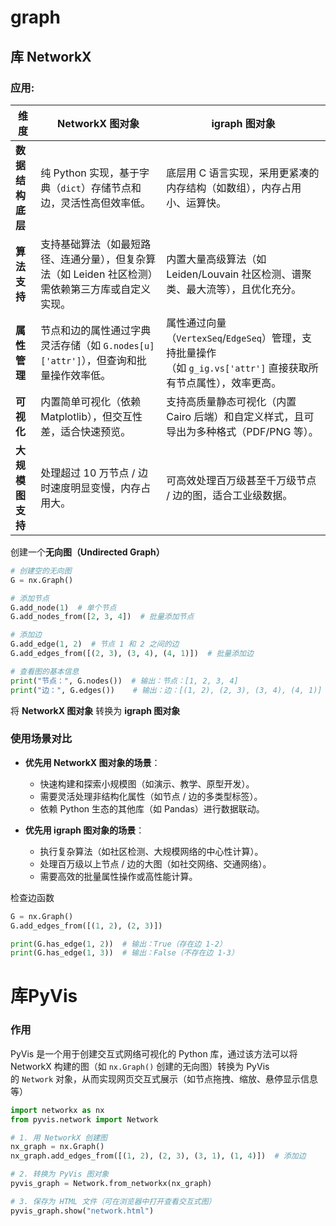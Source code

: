 # graph

## 库 **NetworkX**

### 应用:

|维度|NetworkX 图对象|igraph 图对象|
|---|---|---|
|**数据结构底层**|纯 Python 实现，基于字典（`dict`）存储节点和边，灵活性高但效率低。|底层用 C 语言实现，采用更紧凑的内存结构（如数组），内存占用小、运算快。|
|**算法支持**|支持基础算法（如最短路径、连通分量），但复杂算法（如 Leiden 社区检测）需依赖第三方库或自定义实现。|内置大量高级算法（如 Leiden/Louvain 社区检测、谱聚类、最大流等），且优化充分。|
|**属性管理**|节点和边的属性通过字典灵活存储（如 `G.nodes[u]['attr']`），但查询和批量操作效率低。|属性通过向量（`VertexSeq`/`EdgeSeq`）管理，支持批量操作（如 `g_ig.vs['attr']` 直接获取所有节点属性），效率更高。|
|**可视化**|内置简单可视化（依赖 Matplotlib），但交互性差，适合快速预览。|支持高质量静态可视化（内置 Cairo 后端）和自定义样式，且可导出为多种格式（PDF/PNG 等）。|
|**大规模图支持**|处理超过 10 万节点 / 边时速度明显变慢，内存占用大。|可高效处理百万级甚至千万级节点 / 边的图，适合工业级数据。|

创建一个**无向图（Undirected Graph）**

```python
# 创建空的无向图
G = nx.Graph()

# 添加节点
G.add_node(1)  # 单个节点
G.add_nodes_from([2, 3, 4])  # 批量添加节点

# 添加边
G.add_edge(1, 2)  # 节点 1 和 2 之间的边
G.add_edges_from([(2, 3), (3, 4), (4, 1)])  # 批量添加边

# 查看图的基本信息
print("节点：", G.nodes())  # 输出：节点：[1, 2, 3, 4]
print("边：", G.edges())    # 输出：边：[(1, 2), (2, 3), (3, 4), (4, 1)]
```

将 **NetworkX 图对象** 转换为 **igraph 图对象**

### 使用场景对比

- **优先用 NetworkX 图对象的场景**：
    
    - 快速构建和探索小规模图（如演示、教学、原型开发）。
    - 需要灵活处理非结构化属性（如节点 / 边的多类型标签）。
    - 依赖 Python 生态的其他库（如 Pandas）进行数据联动。

- **优先用 igraph 图对象的场景**：
    
    - 执行复杂算法（如社区检测、大规模网络的中心性计算）。
    - 处理百万级以上节点 / 边的大图（如社交网络、交通网络）。
    - 需要高效的批量属性操作或高性能计算。

检查边函数

```python
G = nx.Graph()
G.add_edges_from([(1, 2), (2, 3)])

print(G.has_edge(1, 2))  # 输出：True（存在边 1-2）
print(G.has_edge(1, 3))  # 输出：False（不存在边 1-3）
```

# 库PyVis

### 作用

PyVis 是一个用于创建交互式网络可视化的 Python 库，通过该方法可以将 NetworkX 构建的图（如 `nx.Graph()` 创建的无向图）转换为 PyVis 的 `Network` 对象，从而实现网页交互式展示（如节点拖拽、缩放、悬停显示信息等）

```python
import networkx as nx
from pyvis.network import Network

# 1. 用 NetworkX 创建图
nx_graph = nx.Graph()
nx_graph.add_edges_from([(1, 2), (2, 3), (3, 1), (1, 4)])  # 添加边

# 2. 转换为 PyVis 图对象
pyvis_graph = Network.from_networkx(nx_graph)

# 3. 保存为 HTML 文件（可在浏览器中打开查看交互式图）
pyvis_graph.show("network.html")
```

